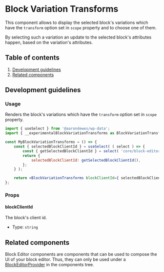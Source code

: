 # Block Variation Transforms

This component allows to display the selected block's variations which have the `transform` option set in `scope` property and to choose one of them.

By selecting such a variation an update to the selected block's attributes happen, based on the variation's attributes.

## Table of contents

1. [Development guidelines](#development-guidelines)
2. [Related components](#related-components)

## Development guidelines

### Usage

Renders the block's variations which have the `transform` option set in `scope` property.

```jsx
import { useSelect } from '@aarondewes/wp-data';
import { __experimentalBlockVariationTransforms as BlockVariationTransforms } from '@aarondewes/wp-block-editor';

const MyBlockVariationTransforms = () => {
	const { selectedBlockClientId } = useSelect( ( select ) => {
		const { getSelectedBlockClientId } = select( 'core/block-editor' );
		return {
			selectedBlockClientId: getSelectedBlockClientId(),
		};
	} );

	return <BlockVariationTransforms blockClientId={ selectedBlockClientId } />;
};
```

### Props

#### blockClientId

The block's client id.

-   Type: `string`

## Related components

Block Editor components are components that can be used to compose the UI of your block editor. Thus, they can only be used under a [BlockEditorProvider](https://github.com/WordPress/gutenberg/blob/HEAD/packages/block-editor/src/components/provider/README.md) in the components tree.
